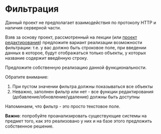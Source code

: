 Фильтрация
===

Данный проект не предполагает взаимодействия по протоколу HTTP и наличия серверной части.

Взяв за основу проект, рассмотренный на лекции (или [проект редактирования](../editing)) предложите вариант реализации возможности фильтрации: т.е. у вас должно быть строковое поле, при введении данных в которое, будут отображаться только объекты, у которых название содержит введённую строку.

Предложите собственную реализацию данной функциональности.

Обратите внимание:
1. При пустом значении фильтра должны показываться все объекты
1. Неважно, заполнен фильтр или нет - все функции редактирования (добавление/обновление/удаление) должны быть доступны

Напоминаем, что фильтр - это просто текстовое поле.

**Важно**: попробуйте проанализировать существующие системы на предмет того, как это реализовано у них и на базе этого предложить собственное решение.
